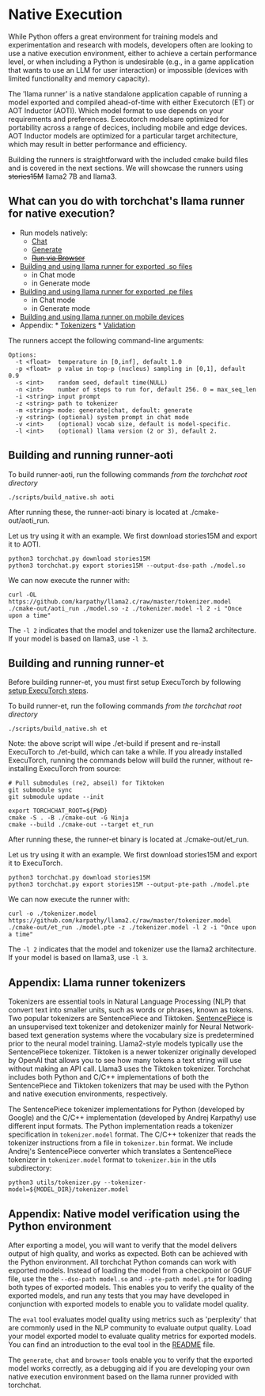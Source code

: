 # Native Execution

While Python offers a great environment for training models and experimentation and research with models, developers
often are looking to use a native execution environment, either to achieve a certain performance level, or when
including a Python is undesirable (e.g., in a game application that wants to use an LLM for user interaction) or impossible (devices
with limited functionality and memory capacity).

The 'llama runner' is a native standalone application capable of running a model exported and compiled ahead-of-time with either Executorch (ET) or AOT Inductor (AOTI). Which model format to use depends on your requirements and preferences.  Executorch modelsare optimized for portability across a range of decices, including mobile and edge devices.  AOT Inductor models are optimized for a particular target architecture, which may result in better performance and efficiency.

Building the runners is straightforward with the included cmake build files and is covered in the next sections.  We will showcase the runners using ~~stories15M~~ llama2 7B and llama3.

## What can you do with torchchat's llama runner for native execution?

* Run models natively:
  * [Chat](#chat)
  * [Generate](#generate)
  * ~~[Run via Browser](#browser)~~
* [Building and using llama runner for exported .so files](#run-server)
     * in Chat mode
     * in Generate mode
* [Building and using llama runner for exported .pe files](#run-portable)
     * in Chat mode
     * in Generate mode
* [Building and using llama runner on mobile devices](#run-mobile)
* Appendix:
      * [Tokenizers](#tokenizers)
      * [Validation](#validation)


The runners accept the following command-line arguments:

```
Options:
  -t <float>  temperature in [0,inf], default 1.0
  -p <float>  p value in top-p (nucleus) sampling in [0,1], default 0.9
  -s <int>    random seed, default time(NULL)
  -n <int>    number of steps to run for, default 256. 0 = max_seq_len
  -i <string> input prompt
  -z <string> path to tokenizer
  -m <string> mode: generate|chat, default: generate
  -y <string> (optional) system prompt in chat mode
  -v <int>    (optional) vocab size, default is model-specific.
  -l <int>    (optional) llama version (2 or 3), default 2.
```

## Building and running runner-aoti
To build runner-aoti, run the following commands *from the torchchat root directory*

```
./scripts/build_native.sh aoti
```

After running these, the runner-aoti binary is located at ./cmake-out/aoti_run.

Let us try using it with an example.
We first download stories15M and export it to AOTI.

```
python3 torchchat.py download stories15M
python3 torchchat.py export stories15M --output-dso-path ./model.so
```

We can now execute the runner with:

```
curl -OL https://github.com/karpathy/llama2.c/raw/master/tokenizer.model
./cmake-out/aoti_run ./model.so -z ./tokenizer.model -l 2 -i "Once upon a time"
```

The `-l 2` indicates that the model and tokenizer use the llama2 architecture.  If your model is based on llama3, use `-l 3`.

## Building and running runner-et
Before building runner-et, you must first setup ExecuTorch by following [setup ExecuTorch steps](executorch_setup.md).


To build runner-et, run the following commands *from the torchchat root directory*

```
./scripts/build_native.sh et
```

Note: the above script will wipe ./et-build if present and re-install ExecuTorch to ./et-build, which can take a while.  If you already installed ExecuTorch, running the commands below will build the runner, without re-installing ExecuTorch from source:

```
# Pull submodules (re2, abseil) for Tiktoken
git submodule sync
git submodule update --init

export TORCHCHAT_ROOT=${PWD}
cmake -S . -B ./cmake-out -G Ninja
cmake --build ./cmake-out --target et_run
```

After running these, the runner-et binary is located at ./cmake-out/et_run.

Let us try using it with an example.
We first download stories15M and export it to ExecuTorch.

```
python3 torchchat.py download stories15M
python3 torchchat.py export stories15M --output-pte-path ./model.pte
```

We can now execute the runner with:

```
curl -o ./tokenizer.model https://github.com/karpathy/llama2.c/raw/master/tokenizer.model
./cmake-out/et_run ./model.pte -z ./tokenizer.model -l 2 -i "Once upon a time"
```

The `-l 2` indicates that the model and tokenizer use the llama2 architecture.  If your model is based on llama3, use `-l 3`.

## Appendix: Llama runner tokenizers

Tokenizers are essential tools in Natural Language Processing (NLP) that convert text into smaller units, such as words or phrases, known as tokens. Two popular tokenizers are SentencePiece and Tiktoken. [SentencePiece](https://github.com/google/sentencepiece) is an unsupervised text tokenizer and detokenizer mainly for Neural Network-based text generation systems where the vocabulary size is predetermined prior to the neural model training. Llama2-style models typically use the SentencePiece tokenizer. Tiktoken is a newer tokenizer originally developed by OpenAI that allows you to see how many tokens a text string will use without making an API call. Llama3 uses the Tiktoken tokenizer.
 Torchchat includes both Python and C/C++ implementations of both the SentencePiece and Tiktoken tokenizers that may be used with the Python and native execution environments, respectively.

The SentencePiece tokenizer implementations for Python (developed by Google) and the C/C++ implementation (developed by Andrej Karpathy) use different input formats.  The Python implementation reads a tokenizer specification in `tokenizer.model` format.  The C/C++ tokenizer that reads the tokenizer instructions from a file in `tokenizer.bin` format.  We include Andrej's SentencePiece converter which translates a SentencePiece tokenizer in `tokenizer.model` format to `tokenizer.bin` in the utils subdirectory:
```
python3 utils/tokenizer.py --tokenizer-model=${MODEL_DIR}/tokenizer.model
```

## Appendix: Native model verification using the Python environment

After exporting a model, you will want to verify that the model delivers output of high quality, and works as expected.
Both can be achieved with the Python environment.  All torchchat Python comands can work with exported models.  Instead of loading the model from a checkpoint or GGUF file, use the the `--dso-path model.so` and `--pte-path model.pte` for loading both types of exported models. This enables you to verify the quality of the exported models, and run any tests that you may have developed in conjunction with exported models to enable you to validate model quality.

The `eval` tool evaluates model quality using metrics such as 'perplexity' that are commonly used in the NLP community to evaluate output quality.  Load your model exported model to evaluate quality metrics for exported models.  You can find an introduction to the eval tool in the [README](../README.md) file.

The `generate`, `chat` and `browser` tools enable you to verify that the exported model works correctly, as a debugging aid if you are developing your own native execution environment based on the llama runner provided with torchchat.
